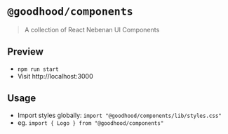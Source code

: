 # `@goodhood/components`

> A collection of React Nebenan UI Components

## Preview

- `npm run start`
- Visit http://localhost:3000

## Usage

- Import styles globally: `import "@goodhood/components/lib/styles.css"`
- eg. `import { Logo } from "@goodhood/components"`
